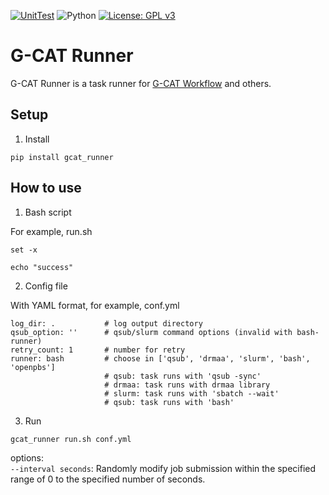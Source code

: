 [![UnitTest](https://github.com/ncc-gap/GCATRunner/actions/workflows/UnitTest.yml/badge.svg)](https://github.com/ncc-gap/GCATRunner/actions/workflows/UnitTest.yml)
![Python](https://img.shields.io/badge/python-3.7%20%7C%203.8%20%7C%203.9%20%7C%203.10-blue.svg)
[![License: GPL v3](https://img.shields.io/badge/License-GPL%20v3-blue.svg)](https://www.gnu.org/licenses/gpl-3.0)

G-CAT Runner
===============
G-CAT Runner is a task runner for [G-CAT Workflow](https://github.com/ncc-gap/GCATWorkflow) and others.

## Setup

1. Install

```
pip install gcat_runner
```

## How to use

1. Bash script

For example, run.sh
```
set -x

echo "success"
```

2. Config file

With YAML format, for example, conf.yml
```
log_dir: .           # log output directory
qsub_option: ''      # qsub/slurm command options (invalid with bash-runner)
retry_count: 1       # number for retry 
runner: bash         # choose in ['qsub', 'drmaa', 'slurm', 'bash', 'openpbs']
                     # qsub: task runs with 'qsub -sync'
                     # drmaa: task runs with drmaa library
                     # slurm: task runs with 'sbatch --wait'
                     # qsub: task runs with 'bash'
```

3. Run

```
gcat_runner run.sh conf.yml
```

options:  
  `--interval seconds`: Randomly modify job submission within the specified range of 0 to the specified number of seconds.
